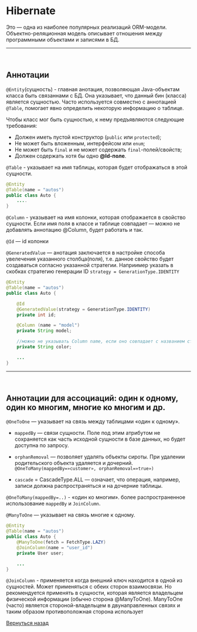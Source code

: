 # Hibernate

Это — одна из наиболее популярных реализаций ORM-модели. Объектно-реляционная модель описывает отношения между программными объектами и записями в БД. 
___
<br>

## Аннотации

`@Entity`(сущность) - главная анотация, позволяющая Java-объектам класса быть связаннами с БД. Она указывает, что данный бин (класса) является сущностью. Часто используется совместно с аннотацией `@Table`, помогает явно определить некоторую информацию о таблице.

Чтобы класс мог быть сущностью, к нему предъявляются следующие требования:
+ Должен иметь пустой конструктор (`public` или `protected`);
+ Не может быть вложенным, интерфейсом или `enum`;
+ Не может быть `final` и не может содержать `final`-полей/свойств;
+ Должен содержать хотя бы одно **@Id-поле**.

`@Table` - указывает на имя таблицы, которая будет отображаться в этой сущности.

```Java
@Entity
@Table(name = "autos")
public class Auto {
    ....
}
```

`@Column` -  указывает на имя колонки, которая отображается в свойство сущности. Если имя поля в классе и таблице совпадает — можно не добавлять аннотацию @Column, будет работать и так.

`@Id` — id колонки

`@GeneratedValue` — анотация заключается в настройке способа увелечения указанного столбца(поля), т.е. данное свойство будет создаваться согласно указанной стратегии. Наприимер указать в скобках стратегию генерации ID `strategy = GenerationType.IDENTITY`

```Java
@Entity
@Table(name = "autos")
public class Auto {

    @Id
    @GeneratedValue(strategy = GenerationType.IDENTITY)
    private int id;

    @Column (name = "model")
    private String model;

    //можно не указывать Column name, если оно совпадает с названием столбца в таблице
    private String color;

    ...
}
```
____
<br>

## Аннотации для ассоциаций: один к одному, один ко многим, многие ко многим и др.

`@OneToOne` —  указывает на связь между таблицами «один к одному».

+ `mappedBy` — связи сущности. Поле под этим атрибутом не сохраняется как часть исходной сущности в базе данных, но будет доступна по запросу.
  
+ `orphanRemoval` — позволяет удалять объекты сироты. При удалении родительского объекта удаляется и дочерний.
`@OneToMany(mappedBy=»customer», orphanRemoval=»true»)`

+ `cascade` = CascadeType.ALL — означает, что операция, например, записи должна распространяться и на дочерние таблицы.

`@OneToMany(mappedBy=..)` - «один ко многим». более распространенное использование `mappedBy` и `JoinColumn`.

`@ManyToOne` — указывает на связь многие к одному.

```Java
@Entity
@Table(name = "autos")
public class Auto {
    @ManyToOne(fetch = FetchType.LAZY)
    @JoinColumn(name = "user_id")
    private User user;

    ...
}
```

`@JoinColumn` - применяется когда внешний ключ находится в одной из сущностей. Может применяться с обеих сторон взаимосвязи. Но рекомендуется применять в сущности, которая является владельцем физической информации (обычно сторона @ManyToOne). ManyToOne (часто) является стороной-владельцем в двунаправленных связях и таким образом противоположная сторона использует

[Вернуться назад](../../README.md)

